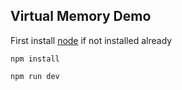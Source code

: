 ## Virtual Memory Demo
First install [node](https://nodejs.org/en) if not installed already

```npm install```

```npm run dev```